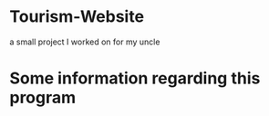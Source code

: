 # Tourism-Website
a small project I worked on for my uncle


# Some information regarding this program

